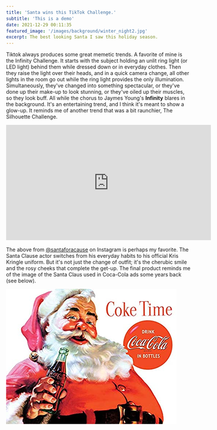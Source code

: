 ```yaml
---
title: 'Santa wins this TikTok Challenge.'
subtitle: 'This is a demo'
date: 2021-12-29 00:11:35
featured_image: '/images/background/winter_night2.jpg'
excerpt: The best looking Santa I saw this holiday season.
---
```


Tiktok always produces some great memetic trends. A favorite of mine is the Infinity Challenge. It starts with the subject holding an unlit ring light (or LED light) behind them while dressed down or in everyday clothes. Then they raise the light over their heads, and in a quick camera change, all other lights in the room go out while the ring light provides the only illumination. Simultaneously, they've changed into something spectacular, or they've done up their make-up to look stunning, or they've oiled up their muscles, so they look buff. All while the chorus to Jaymes Young's **Infinity** blares in the background. It's an entertaining trend, and I think it's meant to show a glow-up. It reminds me of another trend that was a bit raunchier, The Silhouette Challenge.

<iframe width="560" height="315" src="https://www.youtube.com/embed/Gq1rB14jj0U" title="YouTube video player" frameborder="0" allow="accelerometer; autoplay; clipboard-write; encrypted-media; gyroscope; picture-in-picture" allowfullscreen></iframe>

The above from [@santaforacause](https://www.instagram.com/santaforacause/?hl=en) on Instagram is perhaps my favorite. The Santa Clause actor switches from his everyday habits to his official Kris Kringle uniform. But it's not just the change of outfit; it's the cherubic smile and the rosy cheeks that complete the get-up. The final product reminds me of the image of the Santa Claus used in Coca-Cola ads some years back (see below).

![](/images/blog_images/2021-12-29-Infinity.jpg)
